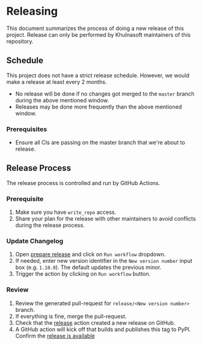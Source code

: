 # Releasing
This document summarizes the process of doing a new release of this project.
Release can only be performed by Khulnasoft maintainers of this repository.

## Schedule
This project does not have a strict release schedule. However, we would make a release at least every 2 months.
  - No release will be done if no changes got merged to the `master` branch during the above mentioned window.
  - Releases may be done more frequently than the above mentioned window.

### Prerequisites
- Ensure all CIs are passing on the master branch that we're about to release. 

## Release Process

The release process is controlled and run by GitHub Actions.

### Prerequisite

1. Make sure you have `write_repo` access.
1. Share your plan for the release with other maintainers to avoid conflicts during the release process.

### Update Changelog

1. Open [prepare release](https://github.com/DataDog/datadog-api-client-python/actions/workflows/prepare_release.yml) and click on `Run workflow` dropdown.
1. If needed, enter new version identifier in the `New version number` input box (e.g. `1.10.0`). The default updates the previous minor.
1. Trigger the action by clicking on `Run workflow` button.

### Review

1. Review the generated pull-request for `release/<New version number>` branch.
1. If everything is fine, merge the pull-request.
1. Check that the [release](https://github.com/DataDog/datadog-api-client-python/actions/workflows/release.yml) action created a new release on GitHub.
1. A GitHub action will kick off that builds and publishes this tag to PyPI. Confirm the [release is available](https://pypi.org/project/datadog-api-client/#history)
